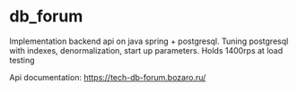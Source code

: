 # db_forum
Implementation backend api on java spring + postgresql. Tuning postgresql with indexes, denormalization, start up parameters. 
Holds 1400rps at load testing

Api documentation: https://tech-db-forum.bozaro.ru/

